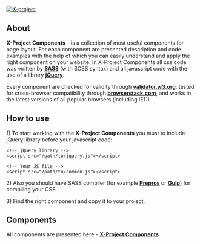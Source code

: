 <p>
	<a href="https://inkogn1to.github.io/x-project-components/index.html"><img src="https://raw.githubusercontent.com/inkogn1to/x-project-components/master/logo.jpg" alt="X-project "></a>
</p>

<h2>About</h2>

<p><strong>X-Project Components</strong> - is a collection of most useful components for page layout. For each component are presented description and code examples with the help of which you can easily understand and apply the right component on your website. In X-Project Components all css code was written by <strong><a href="https://sass-lang.com/" target="_blank">SASS</a></strong> (with SCSS syntax) and all javascript code with the use of a library <strong><a href="https://jquery.com/" target="_blank">jQuery</a></strong>.</p>
<p>Every component are checked for validity through <strong><a href="https://validator.w3.org/" target="_blank">validator.w3.org</a></strong>, tested for сross-browser compatibility through <a href="https://www.browserstack.com" target="_blank"><strong>browserstack.com</strong></a>, and works in the latest versions of all popular browsers (including IE11).</p>

<h2>How to use</h2>

<p>1) To start working with the <strong>X-Project Components</strong> you must to include jQuery library before your javascript code:</p>

```
<!-- jQuery library -->
<script src="/path/to/jquery.js"></script>

<!-- Your JS file -->
<script src="/path/to/common.js"></script>
```

<p>2) Also you should have SASS compiler (for example <a href="https://prepros.io/"><strong>Prepros</strong></a> or <a href="https://gulpjs.com/"><strong>Gulp</strong></a>) for compiling your CSS.</p>

<p>3) Find the right component and copy it to your project.</p>

<h2>Components</h2>

<p>All components are presented here - <a href="https://inkogn1to.github.io/x-project-components/index.html"><strong>X-Project Components</strong></a></p>
